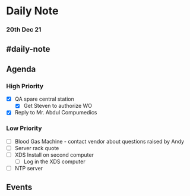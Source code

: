 # Daily Note
### 20th Dec 21 

#daily-note 
---

## Agenda
### High Priority
- [x] QA spare central station
	- [x] Get Steven to authorize WO
- [x] Reply to Mr. Abdul Compumedics

### Low Priority
- [ ]   Blood Gas Machine - contact vendor about questions raised by Andy
- [ ]   Server rack quote
- [ ]   XDS Install on second computer
	- [ ]   Log in the XDS computer
- [ ]   NTP server

## Events




